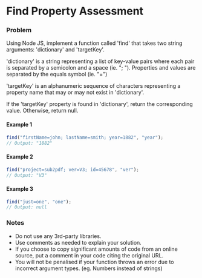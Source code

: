 # Find Property Assessment

### Problem

Using Node JS, implement a function called 'find' that takes two string arguments: 'dictionary' and 'targetKey'.

'dictionary' is a string representing a list of key-value pairs where each pair is separated by a semicolon and a space (ie. "; "). Properties and values are separated by the equals symbol (ie. "=")

'targetKey' is an alphanumeric sequence of characters representing a property name that may or may not exist in 'dictionary'.

If the 'targetKey' property is found in 'dictionary', return the corresponding value. Otherwise, return null.

#### Example 1

```javascript
find("firstName=john; lastName=smith; year=1882", "year");
// Output: "1882"
```

#### Example 2

```javascript
find("project=sub2pdf; ver=V3; id=45678", "ver");
// Output: "V3"
```

#### Example 3

```javascript
find("just=one", "one");
// Output: null
```

### Notes

* Do not use any 3rd-party libraries.
* Use comments as needed to explain your solution.
* If you choose to copy significant amounts of code from an online source, put a comment in your code citing the original URL.
* You will not be penalised if your function throws an error due to incorrect argument types. (eg. Numbers instead of strings)
